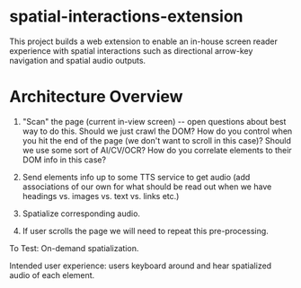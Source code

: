 # spatial-interactions-extension

This project builds a web extension to enable an in-house screen reader experience with spatial interactions such as directional arrow-key navigation and spatial audio outputs.

# Architecture Overview

1. "Scan" the page (current in-view screen) -- open questions about best way to do this. Should we just crawl the DOM? How do you control when you hit the end of the page (we don't want to scroll in this case)? Should we use some sort of AI/CV/OCR? How do you correlate elements to their DOM info in this case?

2. Send elements info up to some TTS service to get audio (add associations of our own for what should be read out when we have headings vs. images vs. text vs. links etc.)

3. Spatialize corresponding audio.

4. If user scrolls the page we will need to repeat this pre-processing. 

To Test: On-demand spatialization. 

Intended user experience: users keyboard around and hear spatialized audio of each element.

